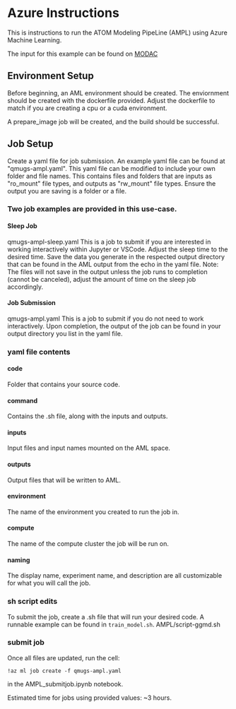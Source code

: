 # Azure Instructions
This is instructions to run the ATOM Modeling PipeLine (AMPL) using Azure Machine Learning.  

The input for this example can be found on [MODAC](https://modac.cancer.gov/assetDetails?dme_data_id=NCI-DME-MS01-106689321)

## Environment Setup

Before beginning, an AML environment should be created. The enviornment should be created with the dockerfile provided. Adjust the dockerfile to match if you are creating a cpu or a cuda environment.

A prepare_image job will be created, and the build should be successful.

## Job Setup
Create a yaml file for job submission. An example yaml file can be found at "qmugs-ampl.yaml". This yaml file can be modified to include your own folder and file names.
This contains files and folders that are inputs as "ro_mount" file types, and outputs as "rw_mount" file types. Ensure the output you are saving is a folder or a file.

### Two job examples are provided in this use-case.
#### Sleep Job
qmugs-ampl-sleep.yaml
This is a job to submit if you are interested in working interactively within Jupyter or VSCode. Adjust the sleep time to the desired time. Save the data you generate in the respected output directory that can be found in the AML output from the echo in the yaml file. 
Note: The files will not save in the output unless the job runs to completion (cannot be canceled), adjust the amount of time on the sleep job accordingly.

#### Job Submission
qmugs-ampl.yaml
This is a job to submit if you do not need to work interactively. Upon completion, the output of the job can be found in your output directory you list in the yaml file.

### yaml file contents
#### code
Folder that contains your source code.

#### command
Contains the .sh file, along with the inputs and outputs.

#### inputs
Input files and input names mounted on the AML space.

#### outputs
Output files that will be written to AML.

#### environment
The name of the environment you created to run the job in.

#### compute
The name of the compute cluster the job will be run on.

#### naming
The display name, experiment name, and description are all customizable for what you will call the job.

### sh script edits
To submit the job, create a .sh file that will run your desired code. A runnable example can be found in `train_model.sh`.
AMPL/script-ggmd.sh

### submit job

Once all files are updated, run the cell: 

`!az ml job create -f qmugs-ampl.yaml`

in the AMPL_submitjob.ipynb notebook.

Estimated time for jobs using provided values:
~3 hours.
